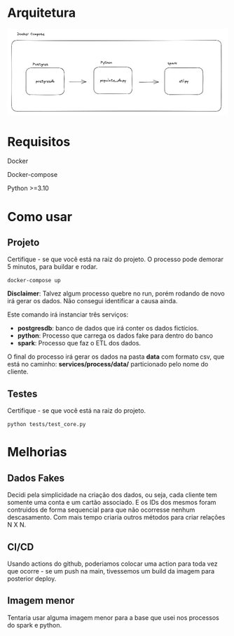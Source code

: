 # Arquitetura

![](arquitetura.png)

# Requisitos
Docker

Docker-compose

Python >=3.10

# Como usar


## Projeto

Certifique - se que você está na raiz do projeto. O processo pode demorar 5 minutos, para buildar e rodar.



```
docker-compose up
```
**Disclaimer**: Talvez algum processo quebre no run, porém rodando de novo irá gerar os dados. Não consegui identificar a causa ainda.

Este comando irá instanciar três serviços: 
- **postgresdb**: banco de dados que irá conter os dados fictícios. 
- **python**: Processo que carrega os dados fake para dentro do banco
- **spark**: Processo que faz o ETL dos dados.

O final do processo irá gerar os dados na pasta **data** com formato csv, que está no caminho: **services/process/data/** particionado pelo nome do cliente.


## Testes

Certifique - se que você está na raiz do projeto.

```
python tests/test_core.py
```

# Melhorias

## Dados Fakes
Decidi pela simplicidade na criação dos dados, ou seja, cada cliente tem somente uma conta e um cartão associado. E os IDs dos mesmos foram contruidos de forma sequencial para que não ocorresse nenhum descasamento. Com mais tempo criaria outros métodos para criar relações N X N.

## CI/CD
Usando actions do github, poderiamos colocar uma action para toda vez que ocorre - se um push na main, tivessemos um build da imagem para posterior deploy.

## Imagem menor
Tentaria usar alguma imagem menor para a base que usei nos processos do spark e python.





